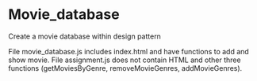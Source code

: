 # Movie_database
Create a movie database within design pattern

File movie_database.js includes index.html and have functions to add and show movie.
File assignment.js does not contain HTML and other three functions (getMoviesByGenre, removeMovieGenres, addMovieGenres).
